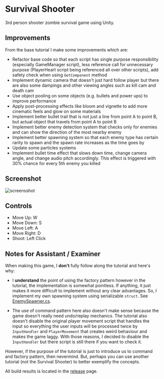 # Survival Shooter
3rd person shooter zombie survival game using Unity.

## Improvements
From the base tutorial I make some improvements which are:
- Refactor base code so that each script has single purpose responsibility (especially GameManager script), less reference call for unnecessary purpose (PlayerHeart script being referenced all over other scripts), add safety check when using `GetComponent` method
- Implement dynamic camera that doesn't just hard follow player but there are also some dampings and other viewing angles such as kill cam and death cam
- Use object pooling on some objects (e.g. bullets and power ups) to improve performance
- Apply post-processing effects like bloom and vignette to add more cinematic feels and glow on some materials
- Implement better bullet trail that is not just a line from point A to point B, but actual object that travels from point A to point B
- Implement better enemy detection system that checks only for enemies and can show the direction of the most nearby enemy
- Implement better spawning system so that each enemy type has certain rarity to spawn and the spawn rate increases as the time goes by
- Update some particles systems
- Implement bullet time effect that slows down time, change camera angle, and change audio pitch accordingly. This effect is triggered with 30% chance for every 5th enemy you killed

## Screenshot
![screensshot](screenshot.png)

## Controls
- Move Up: W
- Move Down: S
- Move Left: A
- Move Right: D
- Shoot: Left Click

## Notes for Assistant / Examiner
When making this game, I <b>don't</b> fully follow along the tutorial and here's why:
- I <b>understand</b> the point of using the factory pattern however in the tutorial, the implementation is somewhat pointless. If anything, it just makes it more difficult to implement without any clear advantages. So, I implement my own spawning system using serializable `struct`. See [EnemySpawner.cs](Assets/Scripts/Enemy/EnemySpawner.cs).

- The use of command pattern here also doesn't make sense because the game doesn't really need undo/replay mechanics. The tutorial also doesn't disable the original player movement script that handles the input so everything the user inputs will be processed twice by `InputHandler` and `PlayerMovement` that creates weird behaviour and makes the game laggy. With those reasons, I decided to disable the `InputHandler` but there script is still there if you want to check it.

However, if the purpose of the tutorial is just to introduce us to command and factory pattern, then nevermind. But, perhaps you can use another tutorial (not the Survival Shooter) to better exemplify the concepts.

All build results is located in the <a href=https://github.com/SteveImmanuel/pong-unity/releases>release</a> page.